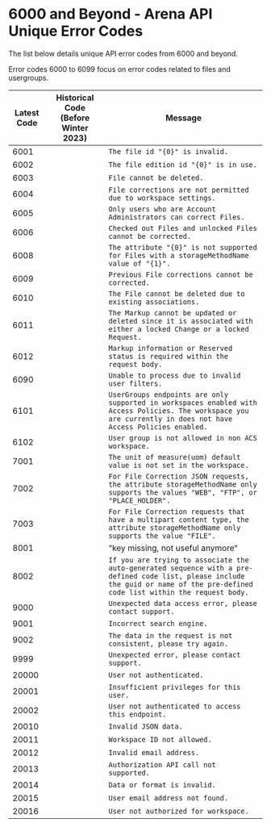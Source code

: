 # 6000 and Beyond - Arena API Unique Error Codes
The list below details unique API error codes from 6000 and beyond.

Error codes 6000 to 6099 focus on error codes related to files and usergroups.


| Latest Code<br> | Historical Code \(Before Winter 2023\)<br> | Message<br> |
|  --- |  --- |  --- | 
| 6001<br> |   |  ```The file id "{0}" is invalid.``` |
| 6002<br> |   |  ```The file edition id "{0}" is in use.``` |
| 6003<br> |   |  ```File cannot be deleted.``` |
| 6004<br> |   |  ```File corrections are not permitted due to workspace settings.``` |
| 6005<br> |   |  ```Only users who are Account Administrators can correct Files.``` |
| 6006<br> |   |  ```Checked out Files and unlocked Files cannot be corrected.``` |
| 6008<br> |   |  ```The attribute "{0}" is not supported for Files with a storageMethodName value of "{1}".``` |
| 6009<br> |   |  ```Previous File corrections cannot be corrected.``` |
| 6010<br> |   |  ```The File cannot be deleted due to existing associations.``` |
| 6011<br> |   |  ```The Markup cannot be updated or deleted since it is associated with either a locked Change or a locked Request.``` |
| 6012<br> |   |  ```Markup information or Reserved status is required within the request body.``` |
| 6090<br> |   |  ```Unable to process due to invalid user filters.``` |
| 6101<br> |   |  ```UserGroups endpoints are only supported in workspaces enabled with Access Policies. The workspace you are currently in does not have Access Policies enabled.``` |
| 6102<br> |   |  ```User group is not allowed in non ACS workspace.``` |
| 7001<br> |   |  ```The unit of measure(uom) default value is not set in the workspace.``` |
| 7002<br> |   |  ```For File Correction JSON requests, the attribute storageMethodName only supports the values "WEB", "FTP", or "PLACE_HOLDER".``` |
| 7003<br> |   |  ```For File Correction requests that have a multipart content type, the attribute storageMethodName only supports the value "FILE".``` |
| 8001<br> |   | “key missing, not useful anymore“<br> |
| 8002<br> |   |  ```If you are trying to associate the auto-generated sequence with a pre-defined code list, please include the guid or name of the pre-defined code list within the request body.``` |
| 9000<br> |   |  ```Unexpected data access error, please contact support.``` |
| 9001<br> |   |  ```Incorrect search engine.``` |
| 9002<br> |   |  ```The data in the request is not consistent, please try again.``` |
| 9999<br> |   |  ```Unexpected error, please contact support.``` |
| 20000<br> |   |  ```User not authenticated.``` |
| 20001<br> |   |  ```Insufficient privileges for this user.``` |
| 20002<br> |   |  ```User not authenticated to access this endpoint.``` |
| 20010<br> |   |  ```Invalid JSON data.``` |
| 20011<br> |   |  ```Workspace ID not allowed.``` |
| 20012<br> |   |  ```Invalid email address.``` |
| 20013<br> |   |  ```Authorization API call not supported.``` |
| 20014<br> |   |  ```Data or format is invalid.``` |
| 20015<br> |   |  ```User email address not found.``` |
| 20016<br> |   |  ```User not authorized for workspace.``` |

